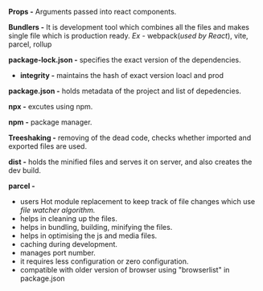 **Props -** Arguments passed into react components.

**Bundlers -** It is development tool which combines all the files and makes single file which is production ready.
*Ex -* webpack(*used by React*), vite, parcel, rollup

**package-lock.json -** specifies the exact version of the dependencies.

- **integrity -**  maintains the hash of exact version loacl and prod

**package.json -** holds metadata of the project and list of depedencies.

**npx -** excutes using npm.

**npm -** package manager.

**Treeshaking -** removing of the dead code, checks whether imported and exported files are used.

**dist -** holds the minified files and serves it on server, and also creates the dev build.

**parcel -** 
- users Hot module replacement to keep track of file changes which use *file watcher algorithm.*
- helps in cleaning up the files.    
- helps in bundling, building, minifying the files.
- helps in optimising the js and media files.
- caching during development.
- manages port number.
- it requires less configuration or zero configuration.
- compatible with older version of browser using "browserlist" in package.json 

